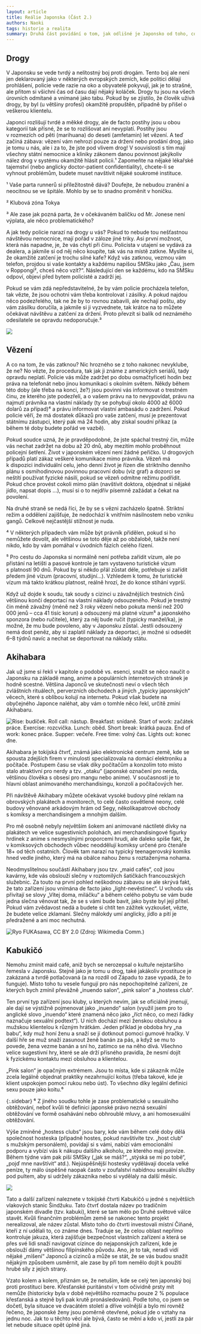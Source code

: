 ```yaml
---
layout: article
title: Reálie Japonska (Část 2.)
authors: Naoki
tags: historie a realita
summary: Druhá část povídání o tom, jak odlišné je Japonsko od toho, co známe z Evropy.
---
```


## Drogy

V Japonsku se vede tvrdý a nelítostný boj proti drogám. Tento boj ale není jen deklarovaný jako v některých evropských zemích, kde politici dělají prohlášení, policie vede razie na oko a obyvatelé pokyvují, jak je to strašné, ale přitom si všichni čas od času dají nějaký koláček. Drogy tu jsou na všech úrovních odmítané a vnímané jako tabu. Pokud by se zjistilo, že člověk užívá drogy, by byl (u většiny profesí) okamžitě propuštěn, případně by přišel o veškerou klientelu.

Japonci rozlišují tvrdé a měkké drogy, ale de facto postihy jsou u obou kategorií tak přísné, že se to rozlišovat ani nevyplatí. Postihy jsou v rozmezích od pěti (marihuana) do deseti (amfetamin) let vězení. A teď začíná zábava: vězení vám nehrozí pouze za držení nebo prodání drog, jako je tomu u nás, ale i za to, že jste pod vlivem drog! V souvislosti s tím mají všechny státní nemocnice a kliniky zákonem danou povinnost jakýkoliv nález drog v systému okamžitě hlásit policii.¹ Zapomeňte na nějaké lékařské tajemství (nebo anglicky doctor-patient confidentiality), chcete-li se vyhnout problémům, budete muset navštívit nějaké soukromé instituce.

<div class="sidebar" markdown="1">
¹ Vaše parta runnerů si příležitostně dává? Doufejte, že nebudou zranění a neocitnou se ve špitále. Mohlo by se to snadno proměnit v honičku.

² Klubová zóna Tokya

³ Ale zase jak pozná parta, že v očekávaném balíčku od Mr. Jonese není výplata, ale něco problematického?
</div>

A jak tedy policie narazí na drogy u vás? Pokud to nebude tou nešťastnou návštěvou nemocnice, mají pořád v záloze jiné triky. Asi první možnost, která nás napadne, je, že vás chytí při činu. Policista v utajení se vydává za dealera, a jakmile si od něj něco koupíte, tak vás na místě zatkne. Myslíte si, že okamžité zatčení je trochu silné kafe? Když vás zatknou, vezmou vám telefon, projdou si vaše kontakty a každému napíšou SMSku jako „Čau, jsem v Roppongi², chceš něco vzít?“. Následující den se každému, kdo na SMSku odpoví, objeví před bytem policisté a zadrží jej.

Pokud se vám zdá nepředstavitelné, že by vám policie procházela telefon, tak vězte, že jsou ochotni vám třeba kontrolovat i zásilky. A pokud najdou něco podezřelého, tak ne že by to rovnou zabavili, ale nechají poštu, aby vám zásilku doručila, a jakmile si ji vyzvednete, tak krátce na to můžete očekávat návštěvu a zatčení za držení. Proto převzít si balík od neznámého odesilatele se opravdu nedoporučuje.³

![](802px-satellite-view-o-opt.jpg)

## Vězení

A co na tom, že vás zatknou? Nic hrozného se z toho nakonec nevyklube, že ne? No vězte, že procedura, tak jak ji známe z amerických seriálů, tady opravdu neplatí. Policie vás může zadržet po dobu osmačtyřiceti hodin bez práva na telefonát nebo jinou komunikaci s okolním světem. Někdy během této doby (ale třeba na konci, že?) jsou povinni vás informovat o trestném činu, ze kterého jste podezřelí, a o vašem právu na to nevypovídat, právu na najmutí právníka na vlastní náklady (ty se pohybují okolo 4000 až 6000 dolarů za případ)⁴ a právu informovat vlastní ambasádu o zadržení. Pokud policie věří, že má dostatek důkazů pro vaše zatčení, musí je prezentovat státnímu zástupci, který pak má 24 hodin, aby získal soudní příkaz (a během té doby budete pořád ve vazbě).

Pokud soudce uzná, že je pravděpodobné, že jste spáchal trestný čin, může vás nechat zadržet na dobu až 20 dnů, aby mezitím mohlo proběhnout policejní šetření. Život v japonském vězení není žádné peříčko. U drogových případů platí zákaz veškeré komunikace mimo právníka. Vězeň má k dispozici individuální celu, jeho denní život je řízen dle striktního denního plánu s osmihodinovou povinnou pracovní dobu (viz graf) a dozorci se neštítí používat fyzické násilí, pokud se vězeň odmítne režimu podřídit. Pokud chce provést cokoli mimo plán (navštívit doktora, objednat si nějaké jídlo, napsat dopis …), musí si o to nejdřív písemně zažádat a čekat na povolení.

Na druhé straně se nedá říci, že by se s vězni zacházelo špatně. Striktní režim a oddělení zajišťuje, že nedochází k vnitřním násilnostem nebo vzniku gangů. Celkově nejčastější stížnost je nuda.

<div class="sidebar" markdown="1">
⁴ V některých případech vám může být právník přidělen, pokud si ho nemůžete dovolit, ale většinou se toto děje až po obžalobě, takže není nikdo, kdo by vám pomáhal v úvodních fázích celého řízení.

⁵ Pro cestu do Japonska si normálně není potřeba zařídit vízum, ale po přistání na letišti a pasové kontrole je tam vystaveno turistické vízum s platností 90 dnů. Pokud by si někdo přál zůstat déle, potřebuje si zařídit předem jiné vízum (pracovní, studijní...). Vzhledem k tomu, že turistické vízum má takto krátkou platnost, reálně hrozí, že do konce stíhání vyprší.
</div>

Když už dojde k soudu, tak soudy s cizinci u závažnějších trestních činů většinou končí deportací na vlastní náklady odsouzeného. Pokud je trestný čin méně závažný (méně než 3 roky vězení nebo pokuta menší než 200 000 jenů – cca 41 tisíc korun) a odsouzený má platné vízum⁵ a japonského sponzora (nebo ručitele), který za něj bude ručit (typicky manžel/ka), je možné, že mu bude povoleno, aby v Japonsku zůstal. Jestli odsouzený nemá dost peněz, aby si zaplatil náklady za deportaci, je možné si odsedět 6–8 týdnů navíc a nechat se deportovat na náklady státu.

## Akihabara

Jak už jsme si řekli v kapitole o podobě vs. esenci, snažit se něco naučit o Japonsku na základě mang, anime a populárních internetových stránek je hodně scestné. Většina Japonců ve skutečnosti neví o všech těch zvláštních rituálech, perverzních obchodech a jiných „typicky japonských“ věcech, které s oblibou kolují na internetu. Pokud však budete na obyčejného Japonce naléhat, aby vám o tomhle něco řekl, určitě zmíní Akihabaru.

![Rise: budíček. 			Roll call: nástup. Breakfast: snídaně. 			Start of work: 			          začátek práce. 			Exercise: rozcvička. 			Lunch: oběd. 			Short break: 			          krátká pauza. 			End of work: 			          konec práce. 			Supper: večeře. Free time: 			          volný čas. 			Lights out: 			          konec dne.](vezeni-opt.jpg)

Akihabara je tokijská čtvrť, známá jako elektronické centrum země, kde se spousta zdejších firem v minulosti specializovala na domácí elektroniku a počítače. Postupem času se však díky počítačům a konzolím toto místo stalo atraktivní pro nerdy a tzv. „otaku“ (japonské označení pro nerda, většinou člověka s obsesí pro mangu nebo anime). V současnosti je to hlavní oblast animovaného merchandisingu, konzolí a počítačových her.

Při návštěvě Akihabary můžete očekávat vysoké budovy plné reklam na obrovských plakátech a monitorech, to celé často osvětlené neony, celé budovy věnované arkádovým hrám od Segy, několikapatrové obchody s komiksy a merchandisingem a mnohým dalším.

Pro mě osobně nebyly největším šokem ani animované náctileté dívky na plakátech ve velice sugestivních polohách, ani merchandisingové figurky hrdinek z anime s nesmyslnými proporcemi hrudi, ale daleko spíše fakt, že v komiksových obchodech vůbec neoddělují komiksy určené pro čtenáře 18+ od těch ostatních. Člověk tam narazí na typický teenagerovský komiks hned vedle jiného, který má na obálce nahou ženu s roztaženýma nohama.

Neodmyslitelnou součástí Akihabary jsou tzv. „maid cafés“, což jsou kavárny, kde vás obslouží slečny v roztomilých šatičkách francouzských služebnic. Za touto na první pohled neškodnou zábavou se ale skrývá fakt, že tato zařízení jsou vnímána de facto jako „light-nevěstinec“. U vchodu vás přivítají se slovy „Vítej doma, miláčku“ a během celého pobytu se vám bude jedna slečna věnovat tak, že se s vámi bude bavit, jako byste byl její přítel. Pokud vám zvědavost nedá a budete si chtít ten zážitek vyzkoušet, vězte, že budete velice zklamaní. Slečny málokdy umí anglicky, jídlo a pití je předražené a ani moc nechutná.

![Ryo FUKAsawa, CC BY 2.0 (Zdroj: Wikimedia Comm.)](maid-cafe-staff-akihab-opt.jpg)

## Kabukičó

Nemohu zmínit maid café, aniž bych se nerozepsal o kultuře nejstaršího řemesla v Japonsku. Stejně jako je tomu u drog, také jakákoliv prostituce je zakázaná a tvrdě potlačovaná (a na rozdíl od Západu to zase vypadá, že to funguje). Místo toho tu vesele fungují pro nás nepochopitelné zařízení, ze kterých bych zmínil převážně „inuendo salon“, „pink salon“ a „hostess club“.

Ten první typ zařízení jsou kluby, u kterých nevím, jak se oficiálně jmenují, ale dají se výstižně pojmenovat jako „inuendo“ salon (využil jsem pro to anglické slovo „inuendo“ které znamená něco jako „říct něco, co mezi řádky naznačuje sexuální podtext“). U nich dochází mezi ženskou obsluhou a mužskou klientelou k různým hrátkám. Jeden příklad je obdoba hry „na babu“, kdy muž honí ženu a snaží se jí dotknout pomoci gumové hračky. V další hře se muž snaží zasunout ženě banán za pás, a když se mu to povede, žena vezme banán a sní ho, zatímco se na něho dívá. Všechno velice sugestivní hry, které se ale drží přísného pravidla, že nesmí dojít k fyzickému kontaktu mezi obsluhou a klientelou.

„Pink salon“ je opačným extrémem. Jsou to místa, kde si zákazník může zcela legálně objednat praktiky nezahrnující koitus (třeba takové, kde je klient uspokojen pomocí rukou nebo úst). To všechno díky legální definici sexu pouze jako koitu.⁶

{:.sidebar}
⁶ Z jiného soudku tohle je zase problematické u sexuálního obtěžování, neboť kvůli té definici japonské právo nezná sexuální obtěžování ve formě osahávání nebo obhroublé mluvy, a ani homosexuální obtěžování.

Výše zmíněné „hostess clubs“ jsou bary, kde vám během celé doby dělá společnost hosteska (případně hostes, pokud navštívíte tzv. „host club“ s mužským personálem), povídají si s vámi, nabízí vám emocionální podporu a vybízí vás k nákupu dalšího alkoholu, ze kterého mají provize. Během týdne vám pak píší SMSky („jak se máš?“, „stýská se mi po tobě“, „pojď mne navštívit“ atd.). Nejúspěšnější hostesky vydělávají docela velké peníze, ty málo úspěšné naopak často v zoufalství nabídnou sexuální služby pod pultem, aby si udržely zákazníka nebo si vydělaly na další měsíc.

![](japan-162328-960-720-opt.jpg)

Tato a další zařízení naleznete v tokijské čtvrti Kabukičó u jedné s největších vlakových stanic Šindžuku. Tato čtvrť dostala název po tradičním japonském divadle (tzv. kabuki), které se tam mělo po Druhé světové válce stavět. Kvůli finančním problémům země se nakonec tento projekt nerealizoval, ale název zůstal. Místo toho do čtvrti investovali místní Číňané, kteří z ní udělali to, co známe dnes. Traduje se, že celou oblast nepřímo kontroluje jakuza, která zajišťuje bezpečnost vlastních zařízení a která se přes své lidi snaží navigovat cizince do nejaponských zařízení, kde je obslouží dámy většinou filipínského původu. Ano, je to tak, neradi vidí nějaké „míšení“ Japonců a cizinců a může se stát, že se vás budou snažit nějakým způsobem usměrnit, ale zase by při tom nemělo dojít k použití hrubé síly z jejich strany.

Vzato kolem a kolem, přiznám se, že netuším, kde se celý ten japonský boj proti prostituci bere. Křesťanské puritánství v tom očividně prsty mít nemůže (historicky byla v době největšího rozmachu pouze 2 % populace křesťanská a stejně byli pak krutě pronásledováni). Podle toho, co jsem se dočetl, byla situace ve dvacátém století a dříve volnější a bylo mi rovněž řečeno, že japonské ženy jsou poměrně otevřené, pokud jde o vztahy na jednu noc. Jak to u těchto věcí ale bývá, často se mění a kdo ví, jestli za pár let nebude situace opět úplně jiná.
